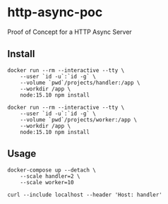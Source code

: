 # http-async-poc

Proof of Concept for a HTTP Async Server

## Install

```
docker run --rm --interactive --tty \
    --user `id -u`:`id -g` \
    --volume `pwd`/projects/handler:/app \
    --workdir /app \
    node:15.10 npm install

docker run --rm --interactive --tty \
    --user `id -u`:`id -g` \
    --volume `pwd`/projects/worker:/app \
    --workdir /app \
    node:15.10 npm install
```

## Usage

```
docker-compose up --detach \
    --scale handler=2 \
    --scale worker=10
```

```
curl --include localhost --header 'Host: handler'
```
